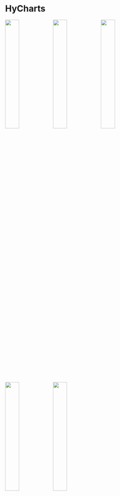 # HyCharts
<div>
<img src="https://github.com/hydreamit/HyCharts/blob/master/Pictures/BarChart.png"  width="30%"/>
<img src="https://github.com/hydreamit/HyCharts/blob/master/Pictures/LineChart.png"  width="30%"/>
<img src="https://github.com/hydreamit/HyCharts/blob/master/Pictures/ChartsOne.png"  width="30%"/>
<img src="https://github.com/hydreamit/HyCharts/blob/master/Pictures/KLineChart.png"  width="30%"/>
 <img src="https://github.com/hydreamit/HyCharts/blob/master/Pictures/ChartsTwo.png"  width="30%"/>
</div>
